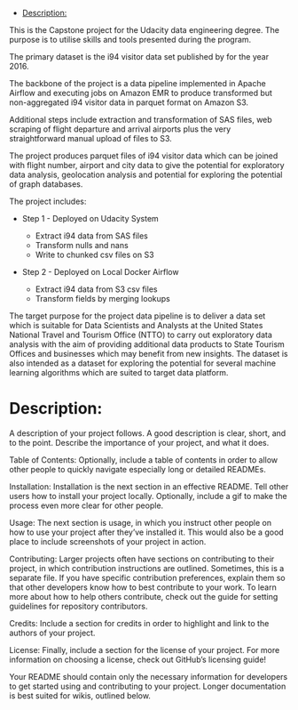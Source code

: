 <Data Pipeline to Deliver i94 Visitor Data for Exploratory Analysis>

   * [Description:](#description)

This is the Capstone project for the Udacity data engineering degree.  The purpose is to utilise skills and tools presented during the program.

The primary dataset is the i94 visitor data set published by for the year 2016.

The backbone of the project is a data pipeline implemented in Apache Airflow and executing jobs on Amazon EMR to produce transformed but non-aggregated i94 visitor data in parquet format on Amazon S3.

Additional steps include extraction and transformation of SAS files, web scraping of flight departure and arrival airports plus the very straightforward manual upload of files to S3.

The project produces parquet files of i94 visitor data which can be joined with flight number, airport and city data to give the potential for exploratory data analysis, geolocation analysis and potential for exploring the potential of graph databases.






The project includes:

- Step 1 - Deployed on Udacity System
  - Extract i94 data from SAS files
  - Transform nulls and nans
  - Write to chunked csv files on S3

- Step 2 - Deployed on Local Docker Airflow
  - Extract i94 data from S3 csv files  
  - Transform fields by merging lookups



The target purpose for the project data pipeline is to deliver a data set which is suitable for Data Scientists and Analysts at the United States National Travel and Tourism Office (NTTO) to carry out exploratory data analysis with the aim of providing additional data products to State Tourism Offices and businesses which may benefit from new insights.  The dataset is also intended as a dataset for exploring the potential for several machine learning algorithms which are suited to target data platform.


# Description:
A description of your project follows. A good description is clear, short, and to the point. Describe the importance of your project, and what it does.

Table of Contents: Optionally, include a table of contents in order to allow other people to quickly navigate especially long or detailed READMEs.

Installation: Installation is the next section in an effective README. Tell other users how to install your project locally. Optionally, include a gif to make the process even more clear for other people.

Usage: The next section is usage, in which you instruct other people on how to use your project after they’ve installed it. This would also be a good place to include screenshots of your project in action.

Contributing: Larger projects often have sections on contributing to their project, in which contribution instructions are outlined. Sometimes, this is a separate file. If you have specific contribution preferences, explain them so that other developers know how to best contribute to your work. To learn more about how to help others contribute, check out the guide for setting guidelines for repository contributors.

Credits: Include a section for credits in order to highlight and link to the authors of your project.

License: Finally, include a section for the license of your project. For more information on choosing a license, check out GitHub’s licensing guide!

Your README should contain only the necessary information for developers to get started using and contributing to your project. Longer documentation is best suited for wikis, outlined below.

